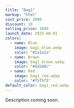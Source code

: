 ```yaml
---
title: "Bag1"
markup: "html"
cost_price: 2000
discount: 10
selling_price: 1800
launch_date: 2025-08-01
colors:
  - name: Blue
    image: bag1_blue.webp
    color: "#1a1a1a"
  - name: Brown
    image: bag1_brown.webp
    color: "#d2b48c"
  - name: Red
    image: bag1_red.webp
    color: "#f5f5f5"
default_color: bag1_red.webp
---
```


Description coming soon.

